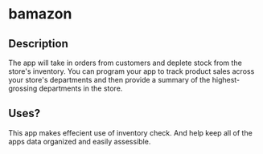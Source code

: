# bamazon

## Description 
The app will take in orders from customers and deplete stock from the store's inventory. You can program your app to track product sales across your store's departments and then provide a summary of the highest-grossing departments in the store.

## Uses?
This app makes effecient use of inventory check. And help keep all of the apps data organized and easily assessible.

